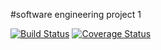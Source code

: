 #software engineering project 1

[![Build Status](https://app.travis-ci.com/esiino1/swe-1.svg?branch=main)](https://app.travis-ci.com/esiino1/swe-1.svg?branch=main) [![Coverage Status](https://coveralls.io/repos/github/esiino1/swe-1/badge.svg?branch=main)](https://coveralls.io/github/esiino1/swe-1?branch=main)

